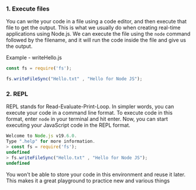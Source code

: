 ### 1. Execute files 
You can write your code in a file using a code editor, and then execute that file to get the output. This is what we usually do when creating real-time applications using Node.js. We can execute the file using the `node` command followed by the filename, and it will run the code inside the file and give us the output.

Example - writeHello.js
```js
const fs = require('fs');

fs.writeFileSync("Hello.txt" , "Hello for Node JS");
```

### 2. REPL
REPL stands for Read-Evaluate-Print-Loop. In simpler words, you can execute your code in a command line format. To execute code in this format, enter `node` in your terminal and hit enter. Now, you can start executing your JavaScript code in the REPL format.
```js
Welcome to Node.js v19.6.0.       
Type ".help" for more information.
> const fs = require('fs');
undefined
> fs.writeFileSync("Hello.txt" , "Hello for Node JS");
undefined
```
You won't be able to store your code in this environment and reuse it later. This makes it a great playground to practice new and various things
